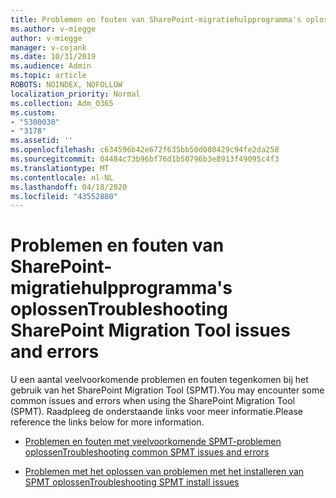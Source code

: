 ```yaml
---
title: Problemen en fouten van SharePoint-migratiehulpprogramma's oplossen
ms.author: v-miegge
author: v-miegge
manager: v-cojank
ms.date: 10/31/2019
ms.audience: Admin
ms.topic: article
ROBOTS: NOINDEX, NOFOLLOW
localization_priority: Normal
ms.collection: Adm_O365
ms.custom:
- "5300030"
- "3178"
ms.assetid: ''
ms.openlocfilehash: c634596b42e672f635bb50d080429c94fe2da258
ms.sourcegitcommit: 04484c73b96bf76d1b50796b3e8913f49095c4f3
ms.translationtype: MT
ms.contentlocale: nl-NL
ms.lasthandoff: 04/18/2020
ms.locfileid: "43552880"
---
```

# <a name="troubleshooting-sharepoint-migration-tool-issues-and-errors"></a><span data-ttu-id="9b286-102">Problemen en fouten van SharePoint-migratiehulpprogramma's oplossen</span><span class="sxs-lookup"><span data-stu-id="9b286-102">Troubleshooting SharePoint Migration Tool issues and errors</span></span>

<span data-ttu-id="9b286-103">U een aantal veelvoorkomende problemen en fouten tegenkomen bij het gebruik van het SharePoint Migration Tool (SPMT).</span><span class="sxs-lookup"><span data-stu-id="9b286-103">You may encounter some common issues and errors when using the SharePoint Migration Tool (SPMT).</span></span> <span data-ttu-id="9b286-104">Raadpleeg de onderstaande links voor meer informatie.</span><span class="sxs-lookup"><span data-stu-id="9b286-104">Please reference the links below for more information.</span></span>

- [<span data-ttu-id="9b286-105">Problemen en fouten met veelvoorkomende SPMT-problemen oplossen</span><span class="sxs-lookup"><span data-stu-id="9b286-105">Troubleshooting common SPMT issues and errors</span></span>](https://docs.microsoft.com/sharepointmigration/troubleshooting-common-spmt-issues)

- [<span data-ttu-id="9b286-106">Problemen met het oplossen van problemen met het installeren van SPMT oplossen</span><span class="sxs-lookup"><span data-stu-id="9b286-106">Troubleshooting SPMT install issues</span></span>](https://docs.microsoft.com/sharepointmigration/spmt-install-issues)
